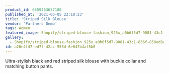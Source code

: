 ```yaml
---
product_id: 6559463637180
published_at: '2021-03-05 22:18:23'
title: 'Striped Silk Blouse'
vendor: 'Partners Demo'
tags: Women
featured_image: Shopify/striped-blouse-fashion_925x_a0b6f5d7-9081-43c1-836f-858ed8aa80d6.jpg
gallery:
  - Shopify/striped-blouse-fashion_925x_a0b6f5d7-9081-43c1-836f-858ed8aa80d6.jpg
id: a26e4f47-ed7f-42ac-958d-6e647b4af5b6
---
```

<p>Ultra-stylish black and red striped silk blouse with buckle collar and matching button pants.</p>